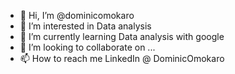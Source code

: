 - 👋 Hi, I’m @dominicomokaro
- 👀 I’m interested in Data analysis 
- 🌱 I’m currently learning Data analysis with google 
- 💞️ I’m looking to collaborate on ...
- 📫 How to reach me LinkedIn @ DominicOmokaro

<!---
dominicomokaro/dominicomokaro is a ✨ special ✨ repository because its `README.md` (this file) appears on your GitHub profile.
You can click the Preview link to take a look at your changes.
--->
